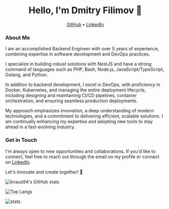 <h1 align="center">Hello, I'm Dmitry Filimov 👋</h1>

<p align="center">
  <a href="https://github.com/knaus94">GitHub</a> •
  <a href="https://linkedin.com/in/dmitry-filimov-a46835324">LinkedIn</a>
</p>

### About Me

I am an accomplished Backend Engineer with over 5 years of experience, combining expertise in software development and DevOps practices.

I specialize in building robust solutions with NestJS and have a strong command of languages such as PHP, Bash, Node.js, JavaScript/TypeScript, Golang, and Python.

In addition to backend development, I excel in DevOps, with proficiency in Docker, Kubernetes, and managing the entire deployment lifecycle, including designing and maintaining CI/CD pipelines, container orchestration, and ensuring seamless production deployments.

My approach emphasizes innovation, a deep understanding of modern technologies, and a commitment to delivering efficient, scalable solutions. I am continually enhancing my expertise and adopting new tools to stay ahead in a fast-evolving industry.

### Get in Touch

I'm always open to new opportunities and collaborations. If you'd like to connect, feel free to reach out through the email on my profile or connect on [LinkedIn](https://linkedin.com/in/dmitry-filimov-a46835324).

Let's innovate and create together! 🚀

![knaus94's GitHub stats](https://github-readme-stats-wheat-gamma-88.vercel.app/api?username=knaus94&theme=dracula&show_icons=true)

![Top Langs](https://github-readme-stats-wheat-gamma-88.vercel.app/api/top-langs/?username=knaus94&exclude_repo=eflbox-admin-master&layout=compact&theme=dracula)

![stats](https://github-readme-streak-stats.herokuapp.com/?user=knaus94&theme=dracula)
